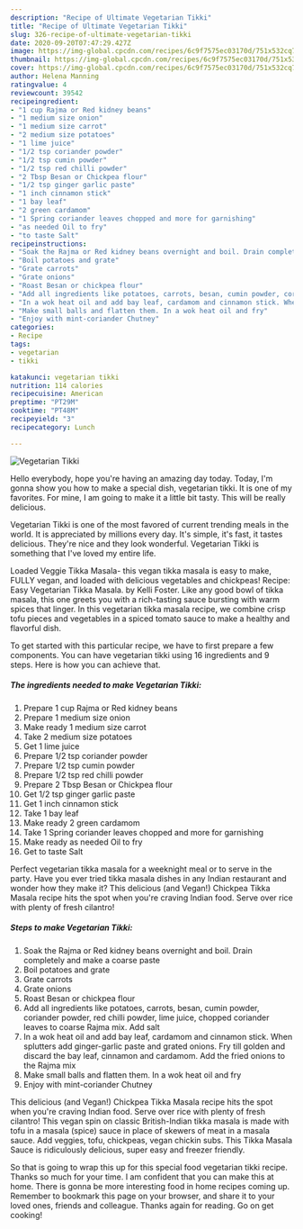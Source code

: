 ```yaml
---
description: "Recipe of Ultimate Vegetarian Tikki"
title: "Recipe of Ultimate Vegetarian Tikki"
slug: 326-recipe-of-ultimate-vegetarian-tikki
date: 2020-09-20T07:47:29.427Z
image: https://img-global.cpcdn.com/recipes/6c9f7575ec03170d/751x532cq70/vegetarian-tikki-recipe-main-photo.jpg
thumbnail: https://img-global.cpcdn.com/recipes/6c9f7575ec03170d/751x532cq70/vegetarian-tikki-recipe-main-photo.jpg
cover: https://img-global.cpcdn.com/recipes/6c9f7575ec03170d/751x532cq70/vegetarian-tikki-recipe-main-photo.jpg
author: Helena Manning
ratingvalue: 4
reviewcount: 39542
recipeingredient:
- "1 cup Rajma or Red kidney beans"
- "1 medium size onion"
- "1 medium size carrot"
- "2 medium size potatoes"
- "1 lime juice"
- "1/2 tsp coriander powder"
- "1/2 tsp cumin powder"
- "1/2 tsp red chilli powder"
- "2 Tbsp Besan or Chickpea flour"
- "1/2 tsp ginger garlic paste"
- "1 inch cinnamon stick"
- "1 bay leaf"
- "2 green cardamom"
- "1 Spring coriander leaves chopped and more for garnishing"
- "as needed Oil to fry"
- "to taste Salt"
recipeinstructions:
- "Soak the Rajma or Red kidney beans overnight and boil. Drain completely and make a coarse paste"
- "Boil potatoes and grate"
- "Grate carrots"
- "Grate onions"
- "Roast Besan or chickpea flour"
- "Add all ingredients like potatoes, carrots, besan, cumin powder, coriander powder, red chilli powder, lime juice, chopped coriander leaves to coarse Rajma mix. Add salt"
- "In a wok heat oil and add bay leaf, cardamom and cinnamon stick. When splutters add ginger-garlic paste and grated onions. Fry till golden and discard the bay leaf, cinnamon and cardamom. Add the fried onions to the Rajma mix"
- "Make small balls and flatten them. In a wok heat oil and fry"
- "Enjoy with mint-coriander Chutney"
categories:
- Recipe
tags:
- vegetarian
- tikki

katakunci: vegetarian tikki 
nutrition: 114 calories
recipecuisine: American
preptime: "PT29M"
cooktime: "PT48M"
recipeyield: "3"
recipecategory: Lunch

---
```



![Vegetarian Tikki](https://img-global.cpcdn.com/recipes/6c9f7575ec03170d/751x532cq70/vegetarian-tikki-recipe-main-photo.jpg)

Hello everybody, hope you're having an amazing day today. Today, I'm gonna show you how to make a special dish, vegetarian tikki. It is one of my favorites. For mine, I am going to make it a little bit tasty. This will be really delicious.

Vegetarian Tikki is one of the most favored of current trending meals in the world. It is appreciated by millions every day. It's simple, it's fast, it tastes delicious. They're nice and they look wonderful. Vegetarian Tikki is something that I've loved my entire life.

Loaded Veggie Tikka Masala- this vegan tikka masala is easy to make, FULLY vegan, and loaded with delicious vegetables and chickpeas! Recipe: Easy Vegetarian Tikka Masala. by Kelli Foster. Like any good bowl of tikka masala, this one greets you with a rich-tasting sauce bursting with warm spices that linger. In this vegetarian tikka masala recipe, we combine crisp tofu pieces and vegetables in a spiced tomato sauce to make a healthy and flavorful dish.


To get started with this particular recipe, we have to first prepare a few components. You can have vegetarian tikki using 16 ingredients and 9 steps. Here is how you can achieve that.

<!--inarticleads1-->

##### The ingredients needed to make Vegetarian Tikki:

1. Prepare 1 cup Rajma or Red kidney beans
1. Prepare 1 medium size onion
1. Make ready 1 medium size carrot
1. Take 2 medium size potatoes
1. Get 1 lime juice
1. Prepare 1/2 tsp coriander powder
1. Prepare 1/2 tsp cumin powder
1. Prepare 1/2 tsp red chilli powder
1. Prepare 2 Tbsp Besan or Chickpea flour
1. Get 1/2 tsp ginger garlic paste
1. Get 1 inch cinnamon stick
1. Take 1 bay leaf
1. Make ready 2 green cardamom
1. Take 1 Spring coriander leaves chopped and more for garnishing
1. Make ready as needed Oil to fry
1. Get to taste Salt


Perfect vegetarian tikka masala for a weeknight meal or to serve in the party. Have you ever tried tikka masala dishes in any Indian restaurant and wonder how they make it? This delicious (and Vegan!) Chickpea Tikka Masala recipe hits the spot when you&#39;re craving Indian food. Serve over rice with plenty of fresh cilantro! 

<!--inarticleads2-->

##### Steps to make Vegetarian Tikki:

1. Soak the Rajma or Red kidney beans overnight and boil. Drain completely and make a coarse paste
1. Boil potatoes and grate
1. Grate carrots
1. Grate onions
1. Roast Besan or chickpea flour
1. Add all ingredients like potatoes, carrots, besan, cumin powder, coriander powder, red chilli powder, lime juice, chopped coriander leaves to coarse Rajma mix. Add salt
1. In a wok heat oil and add bay leaf, cardamom and cinnamon stick. When splutters add ginger-garlic paste and grated onions. Fry till golden and discard the bay leaf, cinnamon and cardamom. Add the fried onions to the Rajma mix
1. Make small balls and flatten them. In a wok heat oil and fry
1. Enjoy with mint-coriander Chutney


This delicious (and Vegan!) Chickpea Tikka Masala recipe hits the spot when you&#39;re craving Indian food. Serve over rice with plenty of fresh cilantro! This vegan spin on classic British-Indian tikka masala is made with tofu in a masala (spice) sauce in place of skewers of meat in a masala sauce. Add veggies, tofu, chickpeas, vegan chickin subs. This Tikka Masala Sauce is ridiculously delicious, super easy and freezer friendly. 

So that is going to wrap this up for this special food vegetarian tikki recipe. Thanks so much for your time. I am confident that you can make this at home. There is gonna be more interesting food in home recipes coming up. Remember to bookmark this page on your browser, and share it to your loved ones, friends and colleague. Thanks again for reading. Go on get cooking!
